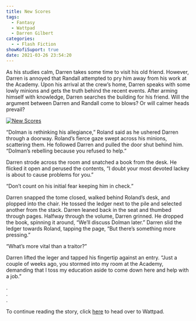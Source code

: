 ```yaml
---
title: New Scores
tags:
  - Fantasy
  - Wattpad
  - Darren Gilbert
categories:
  - - Flash Fiction
showKofiSuport: true
date: 2021-03-26 23:54:20
---
```


As his studies calm, Darren takes some time to visit his old friend. However, Darren is annoyed that Randall attempted to pry him away from his work at the Academy. Upon his arrival at the crew’s home, Darren speaks with some lowly minions and gets the truth behind the recent events. After arming himself with knowledge, Darren searches the building for his friend.<!-- more --> Will the argument between Darren and Randall come to blows? Or will calmer heads prevail?

<div class="center">

[![New Scores](/images/covers/darrengilbert.png "New Scores")](https://www.wattpad.com/1046159474-darren-gilbert-journeys-new-scores)

</div>

“Dolman is rethinking his allegiance,” Roland said as he ushered Darren through a doorway. Roland’s fierce gaze swept across his minions, scattering them. He followed Darren and pulled the door shut behind him. “Dolman’s rebelling because you refused to help.”

Darren strode across the room and snatched a book from the desk. He flicked it open and perused the contents, “I doubt your most devoted lackey is about to cause problems for you.”

“Don’t count on his initial fear keeping him in check.”

Darren snapped the tome closed, walked behind Roland’s desk, and plopped into the chair. He tossed the ledger next to the pile and selected another from the stack. Darren leaned back in the seat and thumbed through pages. Halfway through the volume, Darren grinned. He dropped the book, spinning it around, “We’ll discuss Dolman later.” Darren slid the ledger towards Roland, tapping the page, “But there’s something more pressing.”

“What’s more vital than a traitor?”

Darren lifted the leger and tapped his fingertip against an entry. “Just a couple of weeks ago, you stormed into my room at the Academy, demanding that I toss my education aside to come down here and help with a job.”

<div class="center story-ellipses">

.</br>
.</br>
.</br>

</div>

<div>

To continue reading the story, click [here](https://www.wattpad.com/1046159474-darren-gilbert-journeys-new-scores) to head over to Wattpad.

</div>
